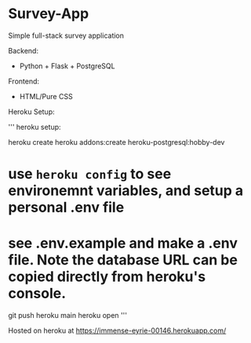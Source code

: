 # Survey-App
Simple full-stack survey application

Backend:
- Python + Flask + PostgreSQL

Frontend: 
- HTML/Pure CSS

Heroku Setup:

'''
heroku setup:

heroku create
heroku addons:create heroku-postgresql:hobby-dev
# use `heroku config` to see environemnt variables, and setup a personal .env file
# see .env.example and make a .env file. Note the database URL can be copied directly from heroku's console.
git push heroku main
heroku open
'''

Hosted on heroku at <https://immense-eyrie-00146.herokuapp.com/>

